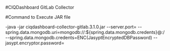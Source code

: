 #CIQDashboard GitLab Collector

#Command to Execute JAR file

-java -jar ciqdashboard-collector-gitlab.3.1.0.jar --server.port=<serverName> --spring.data.mongodb.uri=mongodb://<DBUername>:${spring.data.mongodb.credents}@<DBServername>:<DBPort>/<DBName> --spring.data.mongodb.credents=ENC(JasyptEncryptedDBPassword) --jasypt.encryptor.password=<Base64EncodeKey> 
